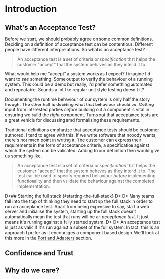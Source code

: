 # Introduction

## What's an Acceptance Test?

Before we start, we should probably agree on some common definitions. Deciding on a definition of acceptance test can be contentious. Different people have different interpretations. So what _is_ an acceptance test?

> An acceptance test is a set of criteria or _specification_ that helps the customer "accept" that the system behaves as they intend it to.

What would help me "accept" a system works as I expect? I imagine I'd want to _see_ something. Some output to verify the behaviour of a running system. This could be a demo but really, I'd prefer something automated and repeatable. Sounds a lot like regular unit style testing doesn't it?

Documenting the runtime behaviour of our system is only half the story though. The other half is deciding what that behaviour should be. Getting input from interested parties _before_ building out a component is vital in ensuring we build the _right_ component. Turns out that acceptance tests are a great vehicle for discussing amd formalising these requirements.

Traditional definitions emphasize that acceptance tests should be customer authored. I tend to agree with this. If we write software that nobody wants, there's not much point in writing it. The customer can express their requirements in the form of acceptance criteria, a specification against which the system can be validated. Adding to our definition then would give us something like.

>  An acceptance test is a set of criteria or _specification_ that helps the customer "accept" that the system behaves as they intend it to. The test can be used to specify required behaviour _before_ implementing functionality and then validate the behaviour against the completed implementation.

D>## Starting the full stack {#starting-the-full-stack}
D>
D> Many teams fall into the trap of thinking they need to start up the full stack in order to run an acceptance test. Apart from being expensive to say, start a web server and initialise the system, starting up the full stack doesn't automatically mean the test that runs will be an _acceptance test_. It just means it's running against a fully started system.
D>
D> An acceptance test is just as valid if it's run against a subset of the full system. In fact, this is an approach I prefer as it encourages a component based design. We'll look at this more in the [Port and Adapters](#ports-and-adapters) section.


## Confidence and Trust

## Why do we care?
